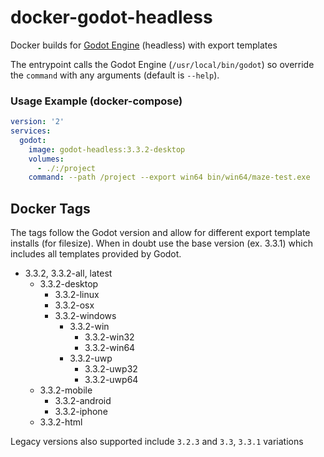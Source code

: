 # docker-godot-headless

Docker builds for [Godot Engine](https://godotengine.org/) (headless) with export templates

The entrypoint calls the Godot Engine (`/usr/local/bin/godot`) so override the `command` with any arguments (default is `--help`).

### Usage Example (docker-compose)

```yaml
version: '2'
services:
  godot:
    image: godot-headless:3.3.2-desktop
    volumes:
      - ./:/project
    command: --path /project --export win64 bin/win64/maze-test.exe
```

## Docker Tags

The tags follow the Godot version and allow for different export template installs (for filesize). When in doubt use the base version (ex. 3.3.1) which includes all templates provided by Godot.

- 3.3.2, 3.3.2-all, latest
  - 3.3.2-desktop
    - 3.3.2-linux
    - 3.3.2-osx
    - 3.3.2-windows
      - 3.3.2-win
        - 3.3.2-win32
        - 3.3.2-win64
      - 3.3.2-uwp
        - 3.3.2-uwp32
        - 3.3.2-uwp64
  - 3.3.2-mobile
    - 3.3.2-android
    - 3.3.2-iphone
  - 3.3.2-html

Legacy versions also supported include `3.2.3` and `3.3`, `3.3.1` variations